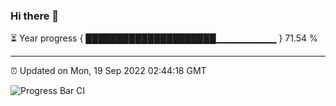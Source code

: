 ### Hi there 👋

⏳ Year progress { █████████████████████▁▁▁▁▁▁▁▁▁ } 71.54 %

---

⏰ Updated on Mon, 19 Sep 2022 02:44:18 GMT

![Progress Bar CI](https://github.com/ZhaoGui/ZhaoGui/workflows/Progress%20Bar%20CI/badge.svg)
